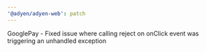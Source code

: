 ```yaml
---
'@adyen/adyen-web': patch
---
```


GooglePay - Fixed issue where calling reject on onClick event was triggering an unhandled exception
